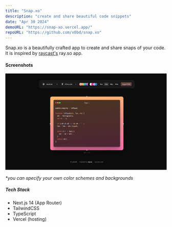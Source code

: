 ```yaml
---
title: "Snap.xo"
description: "create and share beautiful code snippets"
date: "Apr 30 2024"
demoURL: "https://snap-xo.vercel.app/"
repoURL: "https://github.com/x0bd/snap.xo"
---
```


Snap.xo is a beautifully crafted app to create and share snaps of your code. It is inspired by [raycast's](https://raycast.com) ray.so app.

#### Screenshots

![snap.xo](./snap.jpeg)

_\*you can specify your own color schemes and backgrounds_

##### Tech Stack

-   Next.js 14 (App Router)
-   TailwindCSS
-   TypeScript
-   Vercel (hosting)
